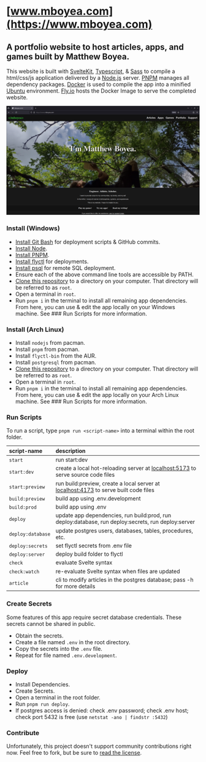 [www.mboyea.com](https://www.mboyea.com)
===
A portfolio website to host articles, apps, and games built by Matthew Boyea.
---
This website is built with [SvelteKit], [Typescript], & [Sass] to compile a html/css/js application delivered by a [Node.js] server. [PNPM] manages all dependency packages. [Docker] is used to compile the app into a minified [Ubuntu] environment. [Fly.io] hosts the Docker Image to serve the completed website.

![Screenshot of home page.](img/screen-home.png)

### Install (Windows)
* [Install Git Bash](https://git-scm.com/download/win) for deployment scripts & GitHub commits.
* [Install Node](https://nodejs.org/en/download).
* [Install PNPM](https://pnpm.io/installation).
* [Install flyctl](https://fly.io/docs/hands-on/install-flyctl/) for deployments.
* [Install psql](https://www.timescale.com/blog/how-to-install-psql-on-mac-ubuntu-debian-windows/) for remote SQL deployment.
* Ensure each of the above command line tools are accessible by PATH.
* [Clone this repository](https://docs.github.com/en/repositories/creating-and-managing-repositories/cloning-a-repository#cloning-a-repository) to a directory on your computer. That directory will be referred to as `root`.
* Open a terminal in `root`.
* Run `pnpm i` in the terminal to install all remaining app dependencies.
From here, you can use & edit the app locally on your Windows machine. See ### Run Scripts for more information.

### Install (Arch Linux)
* Install `nodejs` from pacman.
* Install `pnpm` from pacman.
* Install `flyctl-bin` from the AUR.
* Install `postgresql` from pacman.
* [Clone this repository](https://docs.github.com/en/repositories/creating-and-managing-repositories/cloning-a-repository#cloning-a-repository) to a directory on your computer. That directory will be referred to as `root`.
* Open a terminal in `root`.
* Run `pnpm i` in the terminal to install all remaining app dependencies.
From here, you can use & edit the app locally on your Arch Linux machine. See ### Run Scripts for more information.

### Run Scripts
To run a script, type `pnpm run <script-name>` into a terminal within the root folder.

| script-name | description |
|:----------- |:----------- |
| `start` | run start:dev |
| `start:dev` | create a local hot-reloading server at [localhost:5173](http://localhost:5173) to serve source code files |
| `start:preview` | run build:preview, create a local server at [localhost:4173](http://localhost:4173) to serve built code files |
| `build:preview` | build app using .env.development |
| `build:prod` | build app using .env |
| `deploy` | update app dependencies, run build:prod, run deploy:database, run deploy:secrets, run deploy:server |
| `deploy:database` | update postgres users, databases, tables, procedures, etc. |
| `deploy:secrets` | set flyctl secrets from .env file |
| `deploy:server` | deploy build folder to flyctl |
| `check` | evaluate Svelte syntax |
| `check:watch` | re-evaluate Svelte syntax when files are updated |
| `article` | cli to modify articles in the postgres database; pass -h for more details |

### Create Secrets
Some features of this app require secret database credentials. These secrets cannot be shared in public.
* Obtain the secrets.
* Create a file named `.env` in the root directory.
* Copy the secrets into the `.env` file.
* Repeat for file named `.env.development`.

### Deploy
* Install Dependencies.
* Create Secrets.
* Open a terminal in the root folder.
* Run `pnpm run deploy`.
* If postgres access is denied: check .env password; check .env host; check port 5432 is free (use `netstat -ano | findstr :5432`)

### Contribute
Unfortunately, this project doesn't support community contributions right now. Feel free to fork, but be sure to [read the license](./LICENSE.md).

[SvelteKit]: https://kit.svelte.dev/docs/introduction
[Typescript]: https://www.typescriptlang.org/why-create-typescript
[Sass]: https://sass-lang.com/guide
[Node.js]: https://nodejs.org/en/docs/guides/getting-started-guide
[Docker]: https://docs.docker.com/get-started/overview/
[Ubuntu]: https://ubuntu.com/about
[PNPM]: https://pnpm.io/motivation
[Fly.io]: https://fly.io/docs/

